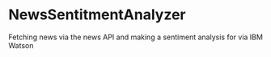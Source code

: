 # NewsSentitmentAnalyzer
Fetching news via the news API and making a sentiment analysis for via IBM Watson
